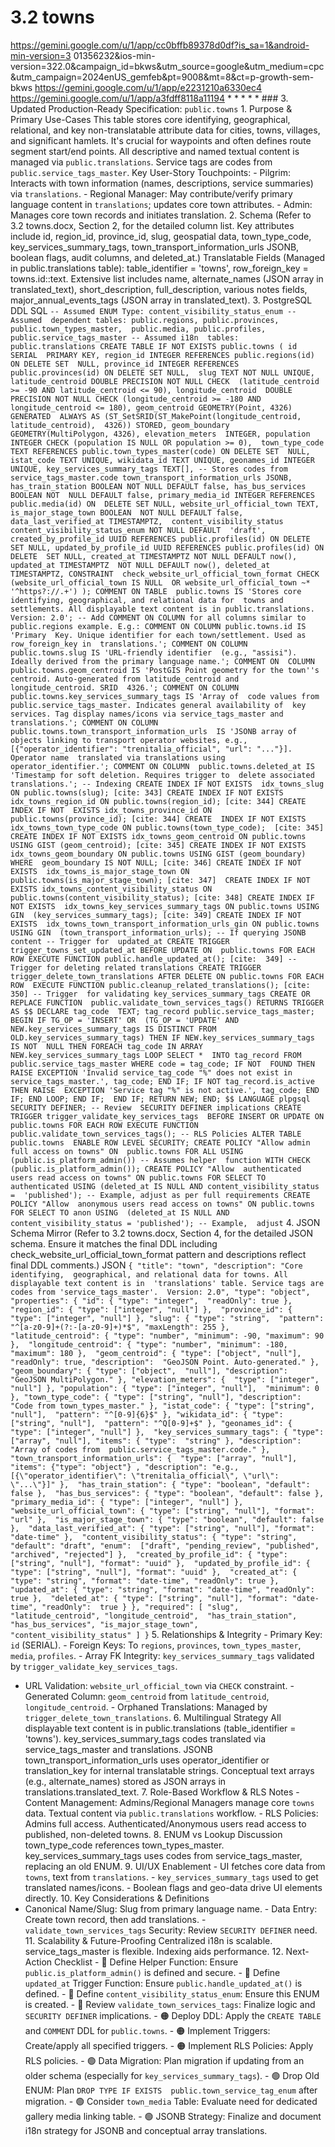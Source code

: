 # 3.2 towns

  
https://gemini.google.com/u/1/app/cc0bffb89378d0df?is_sa=1&android-min-version=3
01356232&ios-min-version=322.0&campaign_id=bkws&utm_source=google&utm_medium=cpc
&utm_campaign=2024enUS_gemfeb&pt=9008&mt=8&ct=p-growth-sem-bkws 
https://gemini.google.com/u/1/app/e2231210a6330ec4 
https://gemini.google.com/u/1/app/a3fdff8118a11194 * * * * * ### 3\. Updated 
Production-Ready Specification: `public.towns` 1\. Purpose & Primary Use-Cases 
This table stores core identifying, geographical, relational, and key 
non-translatable attribute data for cities, towns, villages, and significant 
hamlets. It's crucial for waypoints and often defines route segment start/end 
points. All descriptive and named textual content is managed via 
`public.translations`. Service tags are codes from 
`public.service_tags_master`. Key User-Story Touchpoints: - Pilgrim: Interacts 
with town information (names, descriptions, service summaries) via 
`translations`. - Regional Manager: May contribute/verify primary language 
content in `translations`; updates core town attributes. - Admin: Manages core 
town records and initiates translation. 2\. Schema (Refer to 3.2 towns.docx, 
Section 2, for the detailed column list. Key attributes include id, region_id, 
province_id, slug, geospatial data, town_type_code, key_services_summary_tags, 
town_transport_information_urls JSONB, boolean flags, audit columns, and 
deleted_at.) Translatable Fields (Managed in public.translations table): 
table_identifier = 'towns', row_foreign_key = towns.id::text. Extensive list 
includes name, alternate_names (JSON array in translated_text), 
short_description, full_description, various notes fields, 
major_annual_events_tags (JSON array in translated_text). 3\. PostgreSQL DDL 
SQL ``` -- Assumed ENUM Type: content_visibility_status_enum -- Assumed 
dependent tables: public.regions, public.provinces, public.town_types_master, 
public.media, public.profiles, public.service_tags_master -- Assumed i18n 
tables: public.translations CREATE TABLE IF NOT EXISTS public.towns ( id SERIAL 
PRIMARY KEY, region_id INTEGER REFERENCES public.regions(id) ON DELETE SET 
NULL, province_id INTEGER REFERENCES public.provinces(id) ON DELETE SET NULL, 
slug TEXT NOT NULL UNIQUE, latitude_centroid DOUBLE PRECISION NOT NULL CHECK 
(latitude_centroid >= -90 AND latitude_centroid <= 90), longitude_centroid 
DOUBLE PRECISION NOT NULL CHECK (longitude_centroid >= -180 AND 
longitude_centroid <= 180), geom_centroid GEOMETRY(Point, 4326) GENERATED 
ALWAYS AS (ST_SetSRID(ST_MakePoint(longitude_centroid, latitude_centroid), 
4326)) STORED, geom_boundary GEOMETRY(MultiPolygon, 4326), elevation_meters 
INTEGER, population INTEGER CHECK (population IS NULL OR population >= 0), 
town_type_code TEXT REFERENCES public.town_types_master(code) ON DELETE SET 
NULL, istat_code TEXT UNIQUE, wikidata_id TEXT UNIQUE, geonames_id INTEGER 
UNIQUE, key_services_summary_tags TEXT[], -- Stores codes from 
service_tags_master.code town_transport_information_urls JSONB, 
has_train_station BOOLEAN NOT NULL DEFAULT false, has_bus_services BOOLEAN NOT 
NULL DEFAULT false, primary_media_id INTEGER REFERENCES public.media(id) ON 
DELETE SET NULL, website_url_official_town TEXT, is_major_stage_town BOOLEAN 
NOT NULL DEFAULT false, data_last_verified_at TIMESTAMPTZ, 
content_visibility_status content_visibility_status_enum NOT NULL DEFAULT 
'draft', created_by_profile_id UUID REFERENCES public.profiles(id) ON DELETE 
SET NULL, updated_by_profile_id UUID REFERENCES public.profiles(id) ON DELETE 
SET NULL, created_at TIMESTAMPTZ NOT NULL DEFAULT now(), updated_at TIMESTAMPTZ 
NOT NULL DEFAULT now(), deleted_at TIMESTAMPTZ, CONSTRAINT 
check_website_url_official_town_format CHECK (website_url_official_town IS NULL 
OR website_url_official_town ~* '^https?://.+') ); COMMENT ON TABLE 
public.towns IS 'Stores core identifying, geographical, and relational data for 
towns and settlements. All displayable text content is in public.translations. 
Version: 2.0'; -- Add COMMENT ON COLUMN for all columns similar to 
public.regions example. E.g.: COMMENT ON COLUMN public.towns.id IS 'Primary 
Key. Unique identifier for each town/settlement. Used as row_foreign_key in 
translations.'; COMMENT ON COLUMN public.towns.slug IS 'URL-friendly identifier 
(e.g., "assisi"). Ideally derived from the primary language name.'; COMMENT ON 
COLUMN public.towns.geom_centroid IS 'PostGIS Point geometry for the town''s 
centroid. Auto-generated from latitude_centroid and longitude_centroid. SRID 
4326.'; COMMENT ON COLUMN public.towns.key_services_summary_tags IS 'Array of 
code values from public.service_tags_master. Indicates general availability of 
key services. Tag display names/icons via service_tags_master and 
translations.'; COMMENT ON COLUMN public.towns.town_transport_information_urls 
IS 'JSONB array of objects linking to transport operator websites, e.g., 
[{"operator_identifier": "trenitalia_official", "url": "..."}]. Operator name 
translated via translations using operator_identifier.'; COMMENT ON COLUMN 
public.towns.deleted_at IS 'Timestamp for soft deletion. Requires trigger to 
delete associated translations.'; -- Indexing CREATE INDEX IF NOT EXISTS 
idx_towns_slug ON public.towns(slug); [cite: 343] CREATE INDEX IF NOT EXISTS 
idx_towns_region_id ON public.towns(region_id); [cite: 344] CREATE INDEX IF NOT 
EXISTS idx_towns_province_id ON public.towns(province_id); [cite: 344] CREATE 
INDEX IF NOT EXISTS idx_towns_town_type_code ON public.towns(town_type_code); 
[cite: 345] CREATE INDEX IF NOT EXISTS idx_towns_geom_centroid ON public.towns 
USING GIST (geom_centroid); [cite: 345] CREATE INDEX IF NOT EXISTS 
idx_towns_geom_boundary ON public.towns USING GIST (geom_boundary) WHERE 
geom_boundary IS NOT NULL; [cite: 346] CREATE INDEX IF NOT EXISTS 
idx_towns_is_major_stage_town ON public.towns(is_major_stage_town); [cite: 347] 
CREATE INDEX IF NOT EXISTS idx_towns_content_visibility_status ON 
public.towns(content_visibility_status); [cite: 348] CREATE INDEX IF NOT EXISTS 
idx_towns_key_services_summary_tags ON public.towns USING GIN 
(key_services_summary_tags); [cite: 349] CREATE INDEX IF NOT EXISTS 
idx_towns_town_transport_information_urls_gin ON public.towns USING GIN 
(town_transport_information_urls); -- If querying JSONB content -- Trigger for 
updated_at CREATE TRIGGER trigger_towns_set_updated_at BEFORE UPDATE ON 
public.towns FOR EACH ROW EXECUTE FUNCTION public.handle_updated_at(); [cite: 
349] -- Trigger for deleting related translations CREATE TRIGGER 
trigger_delete_town_translations AFTER DELETE ON public.towns FOR EACH ROW 
EXECUTE FUNCTION public.cleanup_related_translations(); [cite: 350] -- Trigger 
for validating key_services_summary_tags CREATE OR REPLACE FUNCTION 
public.validate_town_services_tags() RETURNS TRIGGER AS $$ DECLARE tag_code 
TEXT; tag_record public.service_tags_master; BEGIN IF TG_OP = 'INSERT' OR 
(TG_OP = 'UPDATE' AND NEW.key_services_summary_tags IS DISTINCT FROM 
OLD.key_services_summary_tags) THEN IF NEW.key_services_summary_tags IS NOT 
NULL THEN FOREACH tag_code IN ARRAY NEW.key_services_summary_tags LOOP SELECT * 
INTO tag_record FROM public.service_tags_master WHERE code = tag_code; IF NOT 
FOUND THEN RAISE EXCEPTION 'Invalid service_tag_code "%" does not exist in 
service_tags_master.', tag_code; END IF; IF NOT tag_record.is_active THEN RAISE 
EXCEPTION 'Service tag "%" is not active.', tag_code; END IF; END LOOP; END IF; 
END IF; RETURN NEW; END; $$ LANGUAGE plpgsql SECURITY DEFINER; -- Review 
SECURITY DEFINER implications CREATE TRIGGER trigger_validate_key_services_tags 
BEFORE INSERT OR UPDATE ON public.towns FOR EACH ROW EXECUTE FUNCTION 
public.validate_town_services_tags(); -- RLS Policies ALTER TABLE public.towns 
ENABLE ROW LEVEL SECURITY; CREATE POLICY "Allow admin full access on towns" ON 
public.towns FOR ALL USING (public.is_platform_admin()) -- Assumes helper 
function WITH CHECK (public.is_platform_admin()); CREATE POLICY "Allow 
authenticated users read access on towns" ON public.towns FOR SELECT TO 
authenticated USING (deleted_at IS NULL AND content_visibility_status = 
'published'); -- Example, adjust as per full requirements CREATE POLICY "Allow 
anonymous users read access on towns" ON public.towns FOR SELECT TO anon USING 
(deleted_at IS NULL AND content_visibility_status = 'published'); -- Example, 
adjust ``` 4\. JSON Schema Mirror (Refer to 3.2 towns.docx, Section 4, for the 
detailed JSON schema. Ensure it matches the final DDL including 
check_website_url_official_town_format pattern and descriptions reflect final 
DDL comments.) JSON ``` { "title": "town", "description": "Core identifying, 
geographical, and relational data for towns. All displayable text content is in 
'translations' table. Service tags are codes from 'service_tags_master'. 
Version: 2.0", "type": "object", "properties": { "id": { "type": "integer", 
"readOnly": true }, "region_id": { "type": ["integer", "null"] }, 
"province_id": { "type": ["integer", "null"] }, "slug": { "type": "string", 
"pattern": "^[a-z0-9]+(?:-[a-z0-9]+)*$", "maxLength": 255 }, 
"latitude_centroid": { "type": "number", "minimum": -90, "maximum": 90 }, 
"longitude_centroid": { "type": "number", "minimum": -180, "maximum": 180 }, 
"geom_centroid": { "type": ["object", "null"], "readOnly": true, "description": 
"GeoJSON Point. Auto-generated." }, "geom_boundary": { "type": ["object", 
"null"], "description": "GeoJSON MultiPolygon." }, "elevation_meters": { 
"type": ["integer", "null"] }, "population": { "type": ["integer", "null"], 
"minimum": 0 }, "town_type_code": { "type": ["string", "null"], "description": 
"Code from town_types_master." }, "istat_code": { "type": ["string", "null"], 
"pattern": "^[0-9]{6}$" }, "wikidata_id": { "type": ["string", "null"], 
"pattern": "^Q[0-9]+$" }, "geonames_id": { "type": ["integer", "null"] }, 
"key_services_summary_tags": { "type": ["array", "null"], "items": { "type": 
"string" }, "description": "Array of codes from 
public.service_tags_master.code." }, "town_transport_information_urls": { 
"type": ["array", "null"], "items": {"type": "object"} , "description": "e.g., 
[{\"operator_identifier\": \"trenitalia_official\", \"url\": \"...\"}]" }, 
"has_train_station": { "type": "boolean", "default": false }, 
"has_bus_services": { "type": "boolean", "default": false }, 
"primary_media_id": { "type": ["integer", "null"] }, 
"website_url_official_town": { "type": ["string", "null"], "format": "url" }, 
"is_major_stage_town": { "type": "boolean", "default": false }, 
"data_last_verified_at": { "type": ["string", "null"], "format": "date-time" }, 
"content_visibility_status": { "type": "string", "default": "draft", "enum": 
["draft", "pending_review", "published", "archived", "rejected"] }, 
"created_by_profile_id": { "type": ["string", "null"], "format": "uuid" }, 
"updated_by_profile_id": { "type": ["string", "null"], "format": "uuid" }, 
"created_at": { "type": "string", "format": "date-time", "readOnly": true }, 
"updated_at": { "type": "string", "format": "date-time", "readOnly": true }, 
"deleted_at": { "type": ["string", "null"], "format": "date-time", "readOnly": 
true } }, "required": [ "slug", "latitude_centroid", "longitude_centroid", 
"has_train_station", "has_bus_services", "is_major_stage_town", 
"content_visibility_status" ] } ``` 5\. Relationships & Integrity - Primary 
Key: `id` (SERIAL). - Foreign Keys: To `regions`, `provinces`, 
`town_types_master`, `media`, `profiles`. - Array FK Integrity: 
`key_services_summary_tags` validated by `trigger_validate_key_services_tags`. 
- URL Validation: `website_url_official_town` via `CHECK` constraint. - 
Generated Column: `geom_centroid` from `latitude_centroid`, 
`longitude_centroid`. - Orphaned Translations: Managed by 
`trigger_delete_town_translations`. 6\. Multilingual Strategy All displayable 
text content is in public.translations (table_identifier = 'towns'). 
key_services_summary_tags codes translated via service_tags_master and 
translations. JSONB town_transport_information_urls uses operator_identifier or 
translation_key for internal translatable strings. Conceptual text arrays 
(e.g., alternate_names) stored as JSON arrays in translations.translated_text. 
7\. Role-Based Workflow & RLS Notes - Content Management: Admins/Regional 
Managers manage core `towns` data. Textual content via `public.translations` 
workflow. - RLS Policies: Admins full access. Authenticated/Anonymous users 
read access to published, non-deleted towns. 8\. ENUM vs Lookup Discussion 
town_type_code references town_types_master. key_services_summary_tags uses 
codes from service_tags_master, replacing an old ENUM. 9\. UI/UX Enablement - 
UI fetches core data from `towns`, text from `translations`. - 
`key_services_summary_tags` used to get translated names/icons. - Boolean flags 
and geo-data drive UI elements directly. 10\. Key Considerations & Definitions 
- Canonical Name/Slug: Slug from primary language name. - Data Entry: Create 
town record, then add translations. - `validate_town_services_tags` Security: 
Review `SECURITY DEFINER` need. 11\. Scalability & Future-Proofing Centralized 
i18n is scalable. service_tags_master is flexible. Indexing aids performance. 
12\. Next-Action Checklist - 🔴 Define Helper Function: Ensure 
`public.is_platform_admin()` is defined and secure. - 🔴 Define `updated_at` 
Trigger Function: Ensure `public.handle_updated_at()` is defined. - 🔴 Define 
`content_visibility_status_enum`: Ensure this ENUM is created. - 🔴 Review 
`validate_town_services_tags`: Finalize logic and `SECURITY DEFINER` 
implications. - 🟠 Deploy DDL: Apply the `CREATE TABLE` and `COMMENT` DDL for 
`public.towns`. - 🟠 Implement Triggers: Create/apply all specified triggers. - 
🟠 Implement RLS Policies: Apply RLS policies. - 🟢 Data Migration: Plan 
migration if updating from an older schema (especially for 
`key_services_summary_tags`). - 🟢 Drop Old ENUM: Plan `DROP TYPE IF EXISTS 
public.town_service_tag_enum` after migration. - 🟢 Consider `town_media` 
Table: Evaluate need for dedicated gallery media linking table. - 🟢 JSONB 
Strategy: Finalize and document i18n strategy for JSONB and conceptual array 
translations. 
